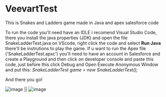 # VeevartTest
This is Snakes and Ladders game made in Java and apex salesforce code

To run the code you'll need have an IDLE i recomend Visual Studio Code, there you install the java properties (JDK) and open the file SnakeLadderTest.java on VScode, right click the code and select **Run Java** there'll be instrutions to play the game. If u want to run the Apex file ('SnakeLadderTest.apxc') you'll need to have an account in Salesforce and create a Playground and then click on developer console and paste this code, just before this click Debug and Open Execute Anonymous Window
and put this: _SnakeLadderTest game = new SnakeLadderTest();_ 

And there you go!

![image](https://user-images.githubusercontent.com/43244571/166059175-d902a10a-99c7-4268-a6ab-2833ab2c0d21.png) || ![image](https://user-images.githubusercontent.com/43244571/166059361-fdd4755e-8cdf-44a7-ad9b-304de885c630.png)

